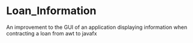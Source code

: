 # Loan_Information
An improvement to the GUI of an application displaying information when contracting a loan from awt to javafx
